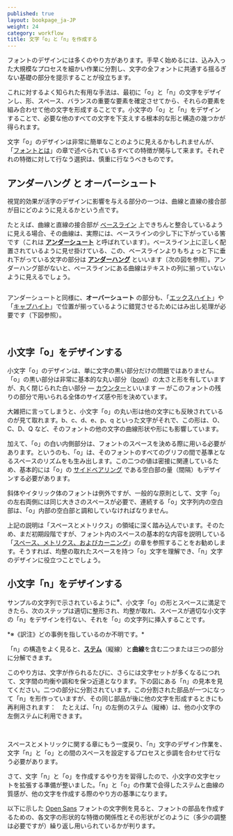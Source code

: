 ```yaml
---
published: true
layout: bookpage_ja-JP
weight: 24
category: workflow
title: 文字「o」と「n」を作成する
---
```


フォントのデザインには多くのやり方があります。手早く始めるには、込み入った大規模なプロセスを細かい作業に分割し、文字の全フォントに共通する揺るぎない基礎の部分を提示することが役立ちます。

これに対するよく知られた有用な手法は、最初に「o」と「n」の文字をデザインし、形、スペース、バランスの重要な要素を確定させてから、それらの要素を組み合わせて他の文字を形成することです。小文字の「o」と「n」をデザインすることで、必要な他のすべての文字を下支えする根本的な形と構造の幾つかが得られます。

文字「o」のデザインは非常に簡単なことのように見えるかもしれませんが、「[フォントとは]」の章で述べられているすべての特徴が関与して来ます。それぞれの特徴に対して行なう選択は、慎重に行なうべきものです。

## アンダーハング と オーバーシュート

視覚的効果が活字のデザインに影響を与える部分の一つは、曲線と直線の接合部が目にどのように見えるかという点です。

たとえば、曲線と直線の接合部が [ベースライン](../ja-JP/Glossary.md#baseline-ベースライン基準線) 上できちんと整合しているように見える場合、その曲線は、実際には、ベースラインの少し下に下がっている筈です（これは [**アンダーシュート**](../ja-JP/Glossary.md#undershoot-アンダーシュート) と呼ばれています）。ベースライン上に正しく配置されているように見せ掛けている、この、ベースラインよりもちょっと下に垂れ下がっている文字の部分は [**アンダーハング**](../ja-JP/Glossary.md#★-underhang-アンダーハング-下張り) といいます〔次の図を参照〕。アンダーハング部がないと、ベースラインにある曲線はテキストの列に揃っていないように見えるでしょう。

<img src="../en-US/images/underhang1.png" alt>

アンダーシュートと同様に、**オーバーシュート** の部分も、「[エックスハイト](../ja-JP/Glossary.md#x-height-エックスハイト小文字の高さ)」や「[キャプハイト](../ja-JP/Glossary.md#cap-height-キャップ・ハイト大文字の高さ)」で位置が揃っているように錯覚させるためにはみ出し処理が必要です（下図参照）。

<img src="../en-US/images/nox-opensans.png" alt>

<img src="../en-US/images/nox-merriw_1.png" alt>

## 小文字「o」をデザインする

小文字「o」のデザインは、単に文字の黒い部分だけの問題ではありません。「o」の黒い部分は非常に基本的な丸い部分（[bowl](../ja-JP/Glossary.md#bowl-ボウル)）の太さと形を有していますが、丸く閉じられた白い部分 ― [カウンター](../ja-JP/Glossary.md#counter-カウンター)といいます ― がこのフォントの残りの部分で用いられる全体のサイズ感や形を決めています。

大雑把に言ってしまうと、小文字「o」の丸い形は他の文字にも反映されているのが見て取れます。b、c、d、e、p、q といった文字がそれで、この形は、O、C、D、Q など、そのフォントの他の文字の曲線形状や形にも影響しています。

加えて、「o」の白い内側部分は、フォントのスペースを決める際に用いる必要があります。というのも、「o」は、そのフォントのすべてのグリフの間で基準となるスペースのリズムをも生み出します。この二つの値は密接に関連しているため、基本的には「o」の [サイドベアリング](../ja-JP/Glossary.md#★-side-bearing-サイドベアリング) である空白部の量（間隔）もデザインする必要があります。

斜体やイタリック体のフォントは例外ですが、一般的な原則として、文字「o」の左右両側には同じ大きさのスペースが必要で、連続する「o」文字列内の空白部は、「o」内部の空白部と調和していなければなりません。

上記の説明は「スペースとメトリクス」の領域に深く踏み込んでいます。そのため、まだ初期段階ですが、フォント内のスペースの基本的な内容を説明している「[スペース、メトリクス、およびカーニング]」の章を参照することをお勧めします。そうすれば、均整の取れたスペースを持つ「o」文字を理解でき、「n」文字のデザインに役立つことでしょう。

## 小文字「n」をデザインする

<p>サンプルの文字列で示されているように<sup>※</sup>、小文字「o」の形とスペースに満足できたら、次のステップは適切に整形され、均整が取れ、スペースが適切な小文字の「n」をデザインを行ない、それを「o」の文字列に挿入することです。</p>

<p class="note"> *※《訳注》どの事例を指しているのか不明です。*</p>

「n」の構造をよく見ると、**[ステム](../ja-JP/Glossary.md#stem-ステム縦線)**（縦線）と**曲線**を含む二つまたは三つの部分に分解できます。

このやり方は、文字が作られるたびに、さらには文字セットが多くなるにつれて、文字間の均衡や調和を保つ近道となります。下の図にある「n」の見本を見てください。二つの部分に分割されています。この分割された部品が一つになって「n」を形作っていますが、その同じ部品が後に他の文字を形成するときにも再利用されます：　たとえば、「n」の左側のステム（縦棒）は、他の小文字の左側ステムに利用できます。

<img src="../en-US/images/n-compo-2.png" alt>

<img src="../en-US/images/n-compo-1_1.png" alt>

スペースとメトリックに関する章にもう一度戻り、「n」文字のデザイン作業を、文字「n」と「o」との間のスペースを設定するプロセスと歩調を合わせて行なう必要があります。

さて、文字「n」と「o」を作成するやり方を習得したので、小文字の文字セットを拡張する準備が整いました。「n」と「o」の作業で会得したステムと曲線の質感が、他の文字を作成する際のやり方の基準になります。

以下に示した [Open Sans] フォントの文字例を見ると、フォントの部品を作成するための、各文字の形状的な特徴の関係性とその形状がどのように（多少の調整は必要ですが）繰り返し用いられているかが判ります。

<img src="../en-US/images/h-m-n-curves.png" alt>

<img src="../en-US/images/b-c-d-e-curves.png" alt>

<img src="../en-US/images/i-j-t-f-curves.png" alt>

[フォントとは]: What_Is_a_Font.md
[スペース、メトリクス、およびカーニング]: Spacing_Metrics_and_Kerning.md
[Open Sans]: http://opensans.com/
